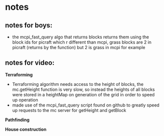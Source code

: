 # notes

## notes for boys:
- the mcpi_fast_query algo that returns blocks returns them using the block ids for picraft which r different than mcpi, grass blocks are 2 in picraft (returns by the function) but 2 is grass in mcpi for example

## notes for video:

**Terraforming**
- Terraforming algorithm needs access to the height of blocks, the mc.getHeight function is very slow, so instead the heights of all blocks were stored in a heightMap on generation of the grid in order to speed up operation
- made use of the mcpi_fast_query script found on github to greatly speed up requests to the mc server for getHeight and getBlock

**Pathfinding**

**House construction**
